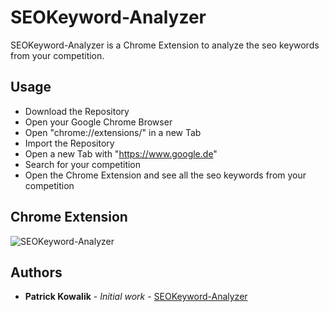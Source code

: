 # SEOKeyword-Analyzer

SEOKeyword-Analyzer is a Chrome Extension to analyze the seo keywords from your competition. 

## Usage

* Download the Repository
* Open your Google Chrome Browser
* Open "chrome://extensions/" in a new Tab
* Import the Repository
* Open a new Tab with "https://www.google.de"
* Search for your competition
* Open the Chrome Extension and see all the seo keywords from your competition

## Chrome Extension

![SEOKeyword-Analyzer](https://cdn1.imggmi.com/uploads/2019/3/13/a8727ebccba90d5c45ee9df5d27f3ca0-full.png)

## Authors

* **Patrick Kowalik** - *Initial work* - [SEOKeyword-Analyzer](https://github.com/patrick0585/SEOKeyword-Analyzer)



